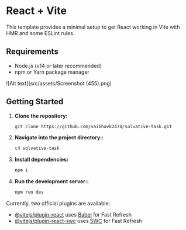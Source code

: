 # React + Vite

This template provides a minimal setup to get React working in Vite with HMR and some ESLint rules.

## Requirements

- Node.js (v14 or later recommended)
- npm or Yarn package manager

![Alt text](src/assets/Screenshot (455).png)

## Getting Started

1. **Clone the repository:**

   ```bash
   git clone https://github.com/vaibhavk2474/solvative-task.git
   ```

2. **Navigate into the project directory::**

   ```bash
   cd solvative-task
   ```

3. **Install dependencies:**

   ```bash
   npm i
   ```

4. **Run the development server::**

   ```bash
   npm run dev
   ```

Currently, two official plugins are available:

- [@vitejs/plugin-react](https://github.com/vitejs/vite-plugin-react/blob/main/packages/plugin-react/README.md) uses [Babel](https://babeljs.io/) for Fast Refresh
- [@vitejs/plugin-react-swc](https://github.com/vitejs/vite-plugin-react-swc) uses [SWC](https://swc.rs/) for Fast Refresh
